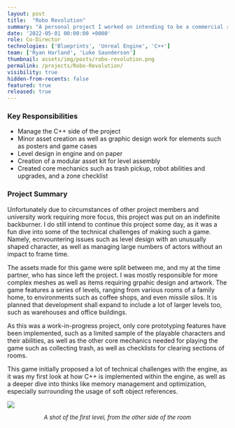 ```yaml
---
layout: post
title:  "Robo Revolution"
summary: "A personal project I worked on intending to be a commercial release."
date: '2022-05-01 00:00:00 +0000'
role: Co-Director
technologies: ['Blueprints', 'Unreal Engine', 'C++']
team: ['Ryan Harland', 'Luke Saunderson']
thumbnail: assets/img/posts/robo-revolution.png
permalink: /projects/Robo-Revolution/
visibility: true
hidden-from-recents: false
featured: true
released: true
---
```


### Key Responsibilities
- Manage the C++ side of the project
- Minor asset creation as well as graphic design work for elements such as posters and game cases
- Level design in engine and on paper
- Creation of a modular asset kit for level assembly
- Created core mechanics such as trash pickup, robot abilities and upgrades, and a zone checklist

### Project Summary

Unfortunately due to circumstances of other project members and university work requiring more focus, this project was put on an indefinite backburner. I do still intend to continue this project some day, as it was a fun dive into some of the technical challenges of making such a game. Namely, ecnvountering issues such as level design with an unusually shaped character, as well as managing large numbers of actors without an impact to frame time.

The assets made for this game were split between me, and my at the time partner, who has since left the project. I was mostly responsible for more complex meshes as well as items requiring grpahic design and artwork. The game features a series of levels, ranging from various rooms of a family home, to environments such as coffee shops, and even missile silos. It is planned that development shall expand to include a lot of larger levels too, such as warehouses and office buildings.

As this was a work-in-progress project, only core prototyping features have been implemented, such as a limited sample of the playable characters and their abilities, as well as the other core mechanics needed for playing the game such as collecting trash, as well as checklists for clearing sections of rooms.

This game initially proposed a lot of technical challenges with the engine, as it was my first look at how C++ is implemented within the engine, as well as a deeper dive into thinks like memory management and optimization, especially surrounding the usage of soft object references.

<img class="inline-center" src="{{site.url}}{{site.baseurl}}/assets/img/posts/robo-revolution/room-2.png" alt-text="A shot of the room from the other point of view"/>
<p style="font-size: 13px; text-align: center;"><i>A shot of the first level, from the other side of the room</i></p>
